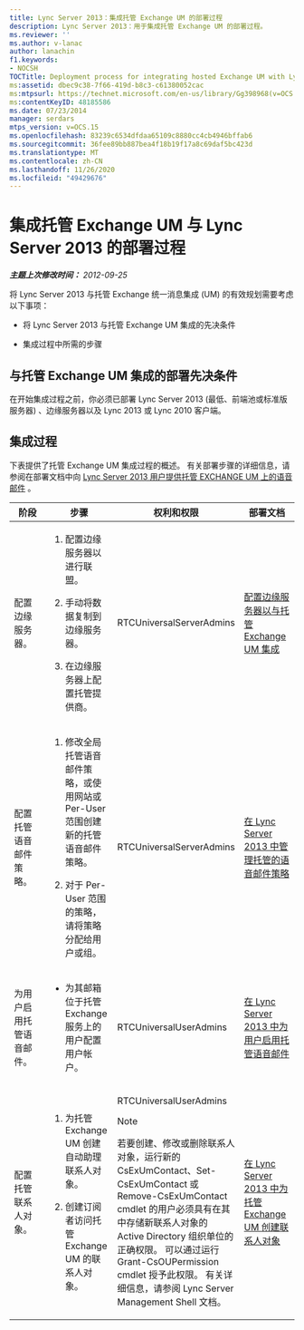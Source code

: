 ```yaml
---
title: Lync Server 2013：集成托管 Exchange UM 的部署过程
description: Lync Server 2013：用于集成托管 Exchange UM 的部署过程。
ms.reviewer: ''
ms.author: v-lanac
author: lanachin
f1.keywords:
- NOCSH
TOCTitle: Deployment process for integrating hosted Exchange UM with Lync Server
ms:assetid: dbec9c38-7f66-419d-b8c3-c61380052cac
ms:mtpsurl: https://technet.microsoft.com/en-us/library/Gg398968(v=OCS.15)
ms:contentKeyID: 48185586
ms.date: 07/23/2014
manager: serdars
mtps_version: v=OCS.15
ms.openlocfilehash: 83239c6534dfdaa65109c8880cc4cb4946bffab6
ms.sourcegitcommit: 36fee89bb887bea4f18b19f17a8c69daf5bc423d
ms.translationtype: MT
ms.contentlocale: zh-CN
ms.lasthandoff: 11/26/2020
ms.locfileid: "49429676"
---
```

# <a name="deployment-process-for-integrating-hosted-exchange-um-with-lync-server-2013"></a>集成托管 Exchange UM 与 Lync Server 2013 的部署过程

<div data-xmlns="http://www.w3.org/1999/xhtml">

<div class="topic" data-xmlns="http://www.w3.org/1999/xhtml" data-msxsl="urn:schemas-microsoft-com:xslt" data-cs="https://msdn.microsoft.com/">

<div data-asp="https://msdn2.microsoft.com/asp">



</div>

<div id="mainSection">

<div id="mainBody">

<span> </span>

_**主题上次修改时间：** 2012-09-25_

将 Lync Server 2013 与托管 Exchange 统一消息集成 (UM) 的有效规划需要考虑以下事项：

  - 将 Lync Server 2013 与托管 Exchange UM 集成的先决条件

  - 集成过程中所需的步骤

<div>

## <a name="deployment-prerequisites-for-integrating-with-hosted-exchange-um"></a>与托管 Exchange UM 集成的部署先决条件

在开始集成过程之前，你必须已部署 Lync Server 2013 (最低、前端池或标准版服务器) 、边缘服务器以及 Lync 2013 或 Lync 2010 客户端。

</div>

<div>

## <a name="integration-process"></a>集成过程

下表提供了托管 Exchange UM 集成过程的概述。 有关部署步骤的详细信息，请参阅在部署文档中向 [Lync Server 2013 用户提供托管 EXCHANGE UM 上的语音邮件](lync-server-2013-providing-lync-server-users-voice-mail-on-hosted-exchange-um.md) 。


<table>
<colgroup>
<col style="width: 25%" />
<col style="width: 25%" />
<col style="width: 25%" />
<col style="width: 25%" />
</colgroup>
<thead>
<tr class="header">
<th>阶段</th>
<th>步骤</th>
<th>权利和权限</th>
<th>部署文档</th>
</tr>
</thead>
<tbody>
<tr class="odd">
<td><p>配置边缘服务器。</p></td>
<td><ol>
<li><p>配置边缘服务器以进行联盟。</p></li>
<li><p>手动将数据复制到边缘服务器。</p></li>
<li><p>在边缘服务器上配置托管提供商。</p></li>
</ol></td>
<td><p>RTCUniversalServerAdmins</p></td>
<td><p><a href="lync-server-2013-configure-the-edge-server-for-integration-with-hosted-exchange-um.md">配置边缘服务器以与托管 Exchange UM 集成</a></p></td>
</tr>
<tr class="even">
<td><p>配置托管语音邮件策略。</p></td>
<td><ol>
<li><p>修改全局托管语音邮件策略，或使用网站或 Per-User 范围创建新的托管语音邮件策略。</p></li>
<li><p>对于 Per-User 范围的策略，请将策略分配给用户或组。</p></li>
</ol></td>
<td><p>RTCUniversalServerAdmins</p></td>
<td><p><a href="lync-server-2013-manage-hosted-voice-mail-policies.md">在 Lync Server 2013 中管理托管的语音邮件策略</a></p></td>
</tr>
<tr class="odd">
<td><p>为用户启用托管语音邮件。</p></td>
<td><ul>
<li><p>为其邮箱位于托管 Exchange 服务上的用户配置用户帐户。</p></li>
</ul></td>
<td><p>RTCUniversalUserAdmins</p></td>
<td><p><a href="lync-server-2013-enable-users-for-hosted-voice-mail.md">在 Lync Server 2013 中为用户启用托管语音邮件</a></p></td>
</tr>
<tr class="even">
<td><p>配置托管联系人对象。</p></td>
<td><ol>
<li><p>为托管 Exchange UM 创建自动助理联系人对象。</p></li>
<li><p>创建订阅者访问托管 Exchange UM 的联系人对象。</p></li>
</ol></td>
<td><p>RTCUniversalUserAdmins</p>
<div>

> [!NOTE]  
> 若要创建、修改或删除联系人对象，运行新的 CsExUmContact、Set-CsExUmContact 或 Remove-CsExUmContact cmdlet 的用户必须具有在其中存储新联系人对象的 Active Directory 组织单位的正确权限。 可以通过运行 Grant-CsOUPermission cmdlet 授予此权限。 有关详细信息，请参阅 Lync Server Management Shell 文档。


</div></td>
<td><p><a href="lync-server-2013-create-contact-objects-for-hosted-exchange-um.md">在 Lync Server 2013 中为托管 Exchange UM 创建联系人对象</a></p></td>
</tr>
</tbody>
</table>


</div>

</div>

<span> </span>

</div>

</div>

</div>

